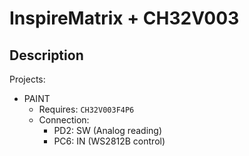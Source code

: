 # InspireMatrix + CH32V003

## Description

Projects:

* PAINT
    * Requires: `CH32V003F4P6`
    * Connection: 
        * PD2: SW (Analog reading)
        * PC6: IN (WS2812B control)
